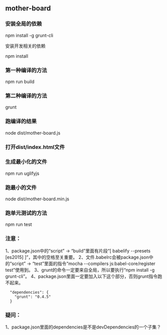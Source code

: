 mother-board
---------------------

### 安装全局的依赖

npm install -g grunt-cli

安装开发相关的依赖

npm install

### 第一种编译的方法

npm run build

### 第二种编译的方法

grunt

### 跑编译的结果

node dist/mother-board.js

### 打开dist/index.html文件

### 生成最小化的文件

npm run uglifyjs

### 跑最小的文件

node dist/mother-board.min.js

### 跑单元测试的方法

npm run test

### 注意：

1、package.json中的“script” -> “build”里面有片段“[ babelify --presets [es2015] ]”，其中的空格至关重要。
2、文件.babelrc会被package.json中的“script” -> “test”里面的指令“mocha --compilers js:babel-core/register test”使用到。
3、grunt的命令一定要来自全局，所以要执行“npm install -g grunt-cli”。
4、package.json里面一定要加入以下这个部分，否则grunt指令跑不起来。

```
  "dependencies": {
    "grunt": "0.4.5"
  }
```

### 疑问：

1、package.json里面的dependencies是不是devDependencies的一个子集？

